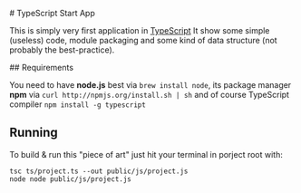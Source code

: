 # TypeScript Start App

This is simply very first application in [TypeScript](http://www.typescriptlang.org/) It show some simple (useless) code, module packaging and some kind of data structure (not probably the best-practice).

## Requirements

You need to have **node.js** best via `brew install node`, its package manager **npm** via `curl http://npmjs.org/install.sh | sh` and of course TypeScript compiler `npm install -g typescript`

## Running

To build & run this "piece of art" just hit your terminal in porject root with:
```
tsc ts/project.ts --out public/js/project.js
node node public/js/project.js
```